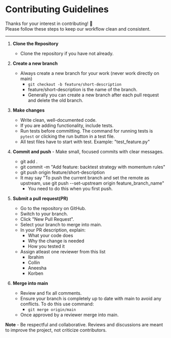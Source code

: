 # Contributing Guidelines

Thanks for your interest in contributing! 🎉  
Please follow these steps to keep our workflow clean and consistent.

---

1. **Clone the Repository** 
    - Clone the repository if you have not already.

2. **Create a new branch** 
    - Always create a new branch for your work (never work directly on main)
        - `git checkout -b feature/short-description`
        - feature/short-description is the name of the branch.
        - Generally you can create a new branch after each pull request and delete the old branch.

3. **Make changes** 
    - Write clean, well-documented code. 
    - If you are adding functionality, include tests. 
    - Run tests before committing. The command for running tests is `pytest` or clicking the run button in a test file.
    - All test files have to start with test.  Example: "test_feature.py"

4. **Commit and push** - 
    Make small, focused commits with clear messages.
    - git add .
    - git commit -m "Add feature: backtest strategy with momentum rules"
    - git push origin feature/short-description
    - It may say "To push the current branch and set the remote as upstream, use 
    git push --set-upstream origin feature_branch_name"
        - You need to do this when you first push.

5. **Submit a pull request(PR)** 
    - Go to the repository on GitHub.
    - Switch to your branch.
    - Click "New Pull Request".
    - Select your branch to merge into main.
    - In your PR description, explain: 
        - What your code does
        - Why the change is needed
        - How you tested it
    - Assign atleast one reviewer from this list
        - Ibrahim
        - Collin
        - Aneesha
        - Korben

6. **Merge into main** 
    - Review and fix all comments.
    - Ensure your branch is completely up to date with main to avoid any conflicts. To do this use command:
        - `git merge origin/main`
    - Once approved by a reviewer merge into main.

**Note** - 
    Be respectful and collaborative. Reviews and discussions are meant to improve the project, not criticize contributors.